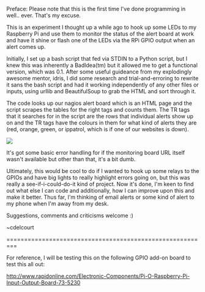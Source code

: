Preface: Please note that this is the first time I've done programming in well.. ever. That's my excuse.

This is an experiment I thought up a while ago to hook up some LEDs to my Raspberry Pi and use them to monitor the status of the alert board at work and have it shine or flash one of the LEDs via the RPi GPIO output when an alert comes up.

Initially, I set up a bash script that fed via STDIN to a Python script, but I knew this was inherently a BadIdea(tm) but it allowed me to get a functional version, which was 0.1. After some useful guideance from my explodingly awesome mentor, idris, I did some research and trial-and-erroring to rewrite it sans the bash script and had it working independently of any other files or inputs, using urllib and BeautifulSoup to grab the HTML and sort through it.

The code looks up our nagios alert board which is an HTML page and the script scrapes the tables for the right tags and counts them. The TR tags that it searches for in the script are the rows that individual alerts show up on and the TR tags have the colours in them for what kind of alerts they are (red, orange, green, or ippatrol, which is if one of our websites is down).

![](http://img.photobucket.com/albums/v234/Anode/IMG_20140107_113546_zps76630bd8.jpg)

It's got some basic error handling for if the monitoring board URL itself wasn't available but other than that, it's a bit dumb.

Ultimately, this would be cool to do if I wanted to hook up some relays to the GPIOs and have big lights to really highlight errors going on, but this was really a see-if-i-could-do-it kind of project. Now it's done, I'm keen to find out what else I can code and additionally, how I can improve upon this and make it better. Thus far, I'm thinking of email alerts or some kind of alert to my phone when I'm away from my desk.

Suggestions, comments and criticisms welcome :)

~cdelcourt

=========================================================

For reference, I will be testing this on the following GPIO add-on board to test this all out:

http://www.rapidonline.com/Electronic-Components/Pi-O-Raspberry-Pi-Input-Output-Board-73-5230
